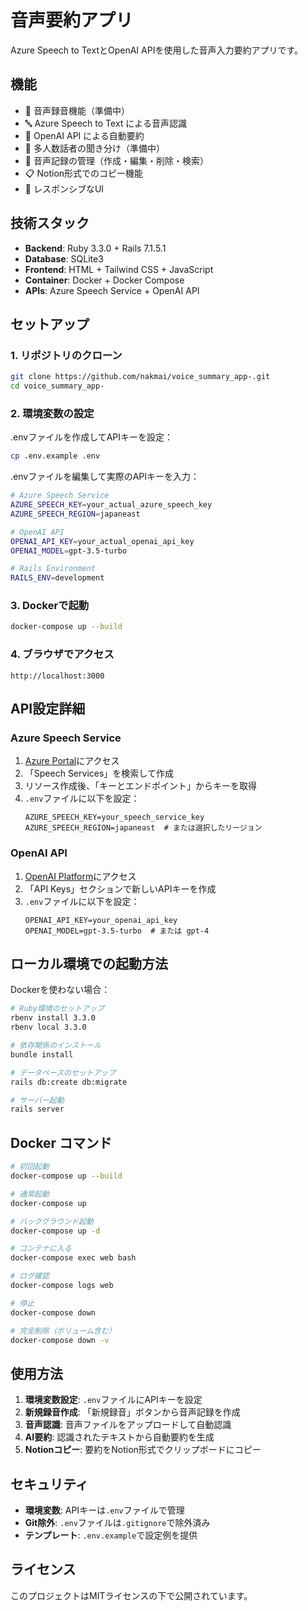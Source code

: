 # 音声要約アプリ

Azure Speech to TextとOpenAI APIを使用した音声入力要約アプリです。

## 機能

- 🎤 音声録音機能（準備中）
- 🔤 Azure Speech to Text による音声認識
- 🤖 OpenAI API による自動要約
- 👥 多人数話者の聞き分け（準備中）
- 📝 音声記録の管理（作成・編集・削除・検索）
- 📋 Notion形式でのコピー機能
- 📱 レスポンシブなUI

## 技術スタック

- **Backend**: Ruby 3.3.0 + Rails 7.1.5.1
- **Database**: SQLite3
- **Frontend**: HTML + Tailwind CSS + JavaScript
- **Container**: Docker + Docker Compose
- **APIs**: Azure Speech Service + OpenAI API

## セットアップ

### 1. リポジトリのクローン

```bash
git clone https://github.com/nakmai/voice_summary_app-.git
cd voice_summary_app-
```

### 2. 環境変数の設定

.envファイルを作成してAPIキーを設定：

```bash
cp .env.example .env
```

.envファイルを編集して実際のAPIキーを入力：

```bash
# Azure Speech Service
AZURE_SPEECH_KEY=your_actual_azure_speech_key
AZURE_SPEECH_REGION=japaneast

# OpenAI API
OPENAI_API_KEY=your_actual_openai_api_key
OPENAI_MODEL=gpt-3.5-turbo

# Rails Environment
RAILS_ENV=development
```

### 3. Dockerで起動

```bash
docker-compose up --build
```

### 4. ブラウザでアクセス

```
http://localhost:3000
```

## API設定詳細

### Azure Speech Service

1. [Azure Portal](https://portal.azure.com/)にアクセス
2. 「Speech Services」を検索して作成
3. リソース作成後、「キーとエンドポイント」からキーを取得
4. `.env`ファイルに以下を設定：
   ```
   AZURE_SPEECH_KEY=your_speech_service_key
   AZURE_SPEECH_REGION=japaneast  # または選択したリージョン
   ```

### OpenAI API

1. [OpenAI Platform](https://platform.openai.com/)にアクセス
2. 「API Keys」セクションで新しいAPIキーを作成
3. `.env`ファイルに以下を設定：
   ```
   OPENAI_API_KEY=your_openai_api_key
   OPENAI_MODEL=gpt-3.5-turbo  # または gpt-4
   ```

## ローカル環境での起動方法

Dockerを使わない場合：

```bash
# Ruby環境のセットアップ
rbenv install 3.3.0
rbenv local 3.3.0

# 依存関係のインストール
bundle install

# データベースのセットアップ
rails db:create db:migrate

# サーバー起動
rails server
```

## Docker コマンド

```bash
# 初回起動
docker-compose up --build

# 通常起動
docker-compose up

# バックグラウンド起動
docker-compose up -d

# コンテナに入る
docker-compose exec web bash

# ログ確認
docker-compose logs web

# 停止
docker-compose down

# 完全削除（ボリューム含む）
docker-compose down -v
```

## 使用方法

1. **環境変数設定**: `.env`ファイルにAPIキーを設定
2. **新規録音作成**: 「新規録音」ボタンから音声記録を作成
3. **音声認識**: 音声ファイルをアップロードして自動認識
4. **AI要約**: 認識されたテキストから自動要約を生成
5. **Notionコピー**: 要約をNotion形式でクリップボードにコピー

## セキュリティ

- **環境変数**: APIキーは`.env`ファイルで管理
- **Git除外**: `.env`ファイルは`.gitignore`で除外済み
- **テンプレート**: `.env.example`で設定例を提供

## ライセンス

このプロジェクトはMITライセンスの下で公開されています。
